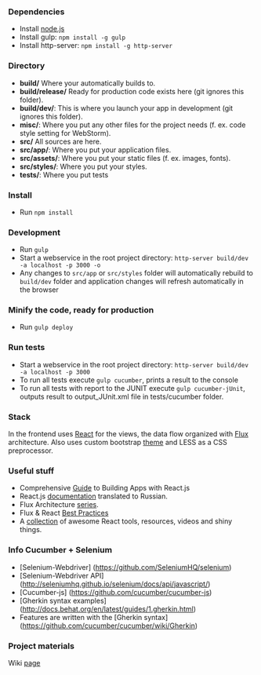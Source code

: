 ### Dependencies
* Install  [node.js](https://nodejs.org/)
* Install gulp: `npm install -g gulp` 
* Install http-server: `npm install -g http-server`

### Directory
* **build/** Where your automatically builds to.
* **build/release/** Ready for production code exists here (git ignores this folder).
* **build/dev/**: This is where you launch your app in development (git ignores this folder).
* **misc/**: Where you put any other files for the project needs (f. ex. code style setting for WebStorm).
* **src/** All sources are here.
* **src/app/**: Where you put your application files.
* **src/assets/**: Where you put your static files (f. ex. images, fonts).
* **src/styles/**: Where you put your styles.
* **tests/**: Where you put tests

### Install
* Run `npm install`

### Development
* Run `gulp`
* Start a webservice in the root project directory: `http-server build/dev -a localhost -p 3000 -o`
* Any changes to `src/app` or `src/styles` folder will automatically rebuild to `build/dev` folder and application changes will refresh automatically in the browser

### Minify the code, ready for production
* Run `gulp deploy`

### Run tests
* Start a webservice in the root project directory: `http-server build/dev -a localhost -p 3000`
* To run all tests execute `gulp cucumber`, prints a result to the console
* To run all tests with report to the JUNIT execute `gulp cucumber-jUnit`, outputs result to output_JUnit.xml file in tests/cucumber folder.

### Stack
In the frontend uses [React](http://facebook.github.io/react/) for the views, the data flow organized with [Flux](http://facebook.github.io/flux/docs/overview.html) architecture.
Also uses custom bootstrap [theme](http://bootswatch.com/paper/) and LESS as a CSS preprocessor. 

### Useful stuff
* Comprehensive [Guide](http://tylermcginnis.com/reactjs-tutorial-a-comprehensive-guide-to-building-apps-with-react/) to Building Apps with React.js
* React.js [documentation](http://tftf.ru/stati/javascript/reactjs/) translated to Russian. 
* Flux Architecture [series](https://egghead.io/series/react-flux-architecture).
* Flux & React [Best Practices](http://racingtadpole.com/blog/flux-react-best-practices/)
* A [collection](https://react.zeef.com/nick.raienko) of awesome React tools, resources, videos and shiny things.

### Info Cucumber + Selenium
* [Selenium-Webdriver] (https://github.com/SeleniumHQ/selenium)
* [Selenium-Webdriver API] (http://seleniumhq.github.io/selenium/docs/api/javascript/)
* [Cucumber-js] (https://github.com/cucumber/cucumber-js)
* [Gherkin syntax examples] (http://docs.behat.org/en/latest/guides/1.gherkin.html)
* Features are written with the [Gherkin syntax] (https://github.com/cucumber/cucumber/wiki/Gherkin)

### Project materials
Wiki [page](https://wiki.itransition.com/display/RPS/Resource+Planning+System+Home)